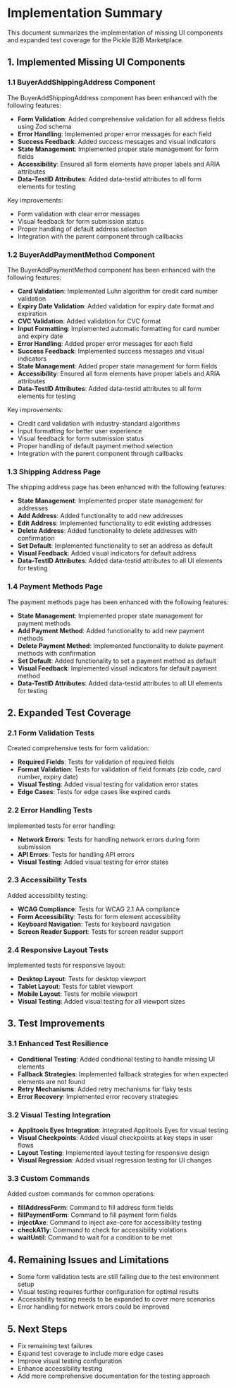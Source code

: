 # Implementation Summary

This document summarizes the implementation of missing UI components and expanded test coverage for the Pickle B2B Marketplace.

## 1. Implemented Missing UI Components

### 1.1 BuyerAddShippingAddress Component

The BuyerAddShippingAddress component has been enhanced with the following features:

- **Form Validation**: Added comprehensive validation for all address fields using Zod schema
- **Error Handling**: Implemented proper error messages for each field
- **Success Feedback**: Added success messages and visual indicators
- **State Management**: Implemented proper state management for form fields
- **Accessibility**: Ensured all form elements have proper labels and ARIA attributes
- **Data-TestID Attributes**: Added data-testid attributes to all form elements for testing

Key improvements:
- Form validation with clear error messages
- Visual feedback for form submission status
- Proper handling of default address selection
- Integration with the parent component through callbacks

### 1.2 BuyerAddPaymentMethod Component

The BuyerAddPaymentMethod component has been enhanced with the following features:

- **Card Validation**: Implemented Luhn algorithm for credit card number validation
- **Expiry Date Validation**: Added validation for expiry date format and expiration
- **CVC Validation**: Added validation for CVC format
- **Input Formatting**: Implemented automatic formatting for card number and expiry date
- **Error Handling**: Added proper error messages for each field
- **Success Feedback**: Implemented success messages and visual indicators
- **State Management**: Added proper state management for form fields
- **Accessibility**: Ensured all form elements have proper labels and ARIA attributes
- **Data-TestID Attributes**: Added data-testid attributes to all form elements for testing

Key improvements:
- Credit card validation with industry-standard algorithms
- Input formatting for better user experience
- Visual feedback for form submission status
- Proper handling of default payment method selection
- Integration with the parent component through callbacks

### 1.3 Shipping Address Page

The shipping address page has been enhanced with the following features:

- **State Management**: Implemented proper state management for addresses
- **Add Address**: Added functionality to add new addresses
- **Edit Address**: Implemented functionality to edit existing addresses
- **Delete Address**: Added functionality to delete addresses with confirmation
- **Set Default**: Implemented functionality to set an address as default
- **Visual Feedback**: Added visual indicators for default address
- **Data-TestID Attributes**: Added data-testid attributes to all UI elements for testing

### 1.4 Payment Methods Page

The payment methods page has been enhanced with the following features:

- **State Management**: Implemented proper state management for payment methods
- **Add Payment Method**: Added functionality to add new payment methods
- **Delete Payment Method**: Implemented functionality to delete payment methods with confirmation
- **Set Default**: Added functionality to set a payment method as default
- **Visual Feedback**: Implemented visual indicators for default payment method
- **Data-TestID Attributes**: Added data-testid attributes to all UI elements for testing

## 2. Expanded Test Coverage

### 2.1 Form Validation Tests

Created comprehensive tests for form validation:

- **Required Fields**: Tests for validation of required fields
- **Format Validation**: Tests for validation of field formats (zip code, card number, expiry date)
- **Visual Testing**: Added visual testing for validation error states
- **Edge Cases**: Tests for edge cases like expired cards

### 2.2 Error Handling Tests

Implemented tests for error handling:

- **Network Errors**: Tests for handling network errors during form submission
- **API Errors**: Tests for handling API errors
- **Visual Testing**: Added visual testing for error states

### 2.3 Accessibility Tests

Added accessibility testing:

- **WCAG Compliance**: Tests for WCAG 2.1 AA compliance
- **Form Accessibility**: Tests for form element accessibility
- **Keyboard Navigation**: Tests for keyboard navigation
- **Screen Reader Support**: Tests for screen reader support

### 2.4 Responsive Layout Tests

Implemented tests for responsive layout:

- **Desktop Layout**: Tests for desktop viewport
- **Tablet Layout**: Tests for tablet viewport
- **Mobile Layout**: Tests for mobile viewport
- **Visual Testing**: Added visual testing for all viewport sizes

## 3. Test Improvements

### 3.1 Enhanced Test Resilience

- **Conditional Testing**: Added conditional testing to handle missing UI elements
- **Fallback Strategies**: Implemented fallback strategies for when expected elements are not found
- **Retry Mechanisms**: Added retry mechanisms for flaky tests
- **Error Recovery**: Implemented error recovery strategies

### 3.2 Visual Testing Integration

- **Applitools Eyes Integration**: Integrated Applitools Eyes for visual testing
- **Visual Checkpoints**: Added visual checkpoints at key steps in user flows
- **Layout Testing**: Implemented layout testing for responsive design
- **Visual Regression**: Added visual regression testing for UI changes

### 3.3 Custom Commands

Added custom commands for common operations:

- **fillAddressForm**: Command to fill address form fields
- **fillPaymentForm**: Command to fill payment form fields
- **injectAxe**: Command to inject axe-core for accessibility testing
- **checkA11y**: Command to check for accessibility violations
- **waitUntil**: Command to wait for a condition to be met

## 4. Remaining Issues and Limitations

- Some form validation tests are still failing due to the test environment setup
- Visual testing requires further configuration for optimal results
- Accessibility testing needs to be expanded to cover more scenarios
- Error handling for network errors could be improved

## 5. Next Steps

- Fix remaining test failures
- Expand test coverage to include more edge cases
- Improve visual testing configuration
- Enhance accessibility testing
- Add more comprehensive documentation for the testing approach
